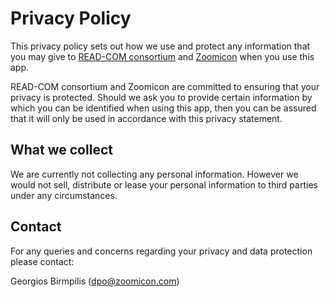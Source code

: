 # Privacy Policy

This privacy policy sets out how we use and protect any information that you may give to [READ-COM consortium](https://www.read-com-eu.uma.es/the-partners/) and [Zoomicon](https://zoomicon.com) when you use this app.

READ-COM consortium and Zoomicon are committed to ensuring that your privacy is protected. Should we ask you to provide certain information by which you can be identified when using this app, then you can be assured that it will only be used in accordance with this privacy statement.

## What we collect

We are currently not collecting any personal information. However we would not sell, distribute or lease your personal information to third parties under any circumstances.

## Contact

For any queries and concerns regarding your privacy and data protection please contact:

Georgios Birmpilis (dpo@zoomicon.com)
